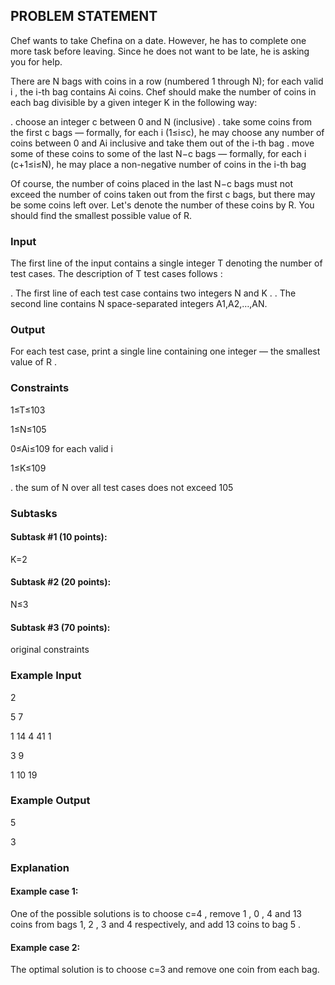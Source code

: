 ## PROBLEM STATEMENT 

Chef wants to take Chefina on a date. However, he has to complete one more task before leaving. 
Since he does not want to be late, he is asking you for help.

There are N bags with coins in a row (numbered 1 through N); for each valid i , the i-th bag 
contains Ai coins. Chef should make the number of coins in each bag divisible by a given integer
K in the following way:

. choose an integer c  between 0  and N (inclusive)
. take some coins from the first c bags ― formally, for each i (1≤i≤c), he may choose any number of coins between 0
  and Ai inclusive and take them out of the i-th bag
. move some of these coins to some of the last N−c bags ― formally, for each i
 (c+1≤i≤N), he may place a non-negative number of coins in the i-th bag

Of course, the number of coins placed in the last N−c bags must not exceed the number of coins taken out from the 
first c bags, but there may be some coins left over. Let's denote the number of these coins by R. You should find 
the smallest possible value of R.

### Input

The first line of the input contains a single integer T denoting the number of test cases. The description of T 
test cases follows : 

. The first line of each test case contains two integers N and K .
. The second line contains N space-separated integers A1,A2,…,AN.

### Output

For each test case, print a single line containing one integer ― the smallest value of R .

### Constraints


1≤T≤103

1≤N≤105

0≤Ai≤109 for each valid i

1≤K≤109

. the sum of N over all test cases does not exceed 105

### Subtasks

#### Subtask #1 (10 points):
K=2

#### Subtask #2 (20 points):
N≤3

#### Subtask #3 (70 points): 
original constraints

### Example Input

2

5   7

1   14   4   41   1

3   9

1   10   19

### Example Output

5

3

### Explanation

#### Example case 1: 
One of the possible solutions is to choose c=4 , remove 1 , 0 , 4  and 13 coins from bags 1, 2 , 3 and 4 respectively, and add 13  coins to bag 5 .

#### Example case 2: 
The optimal solution is to choose c=3 and remove one coin from each bag.

